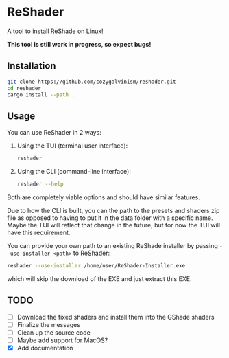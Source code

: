 # ReShader

A tool to install ReShade on Linux!

**This tool is still work in progress, so expect bugs!**

## Installation

```bash
git clone https://github.com/cozygalvinism/reshader.git
cd reshader
cargo install --path .
```

## Usage

You can use ReShader in 2 ways:

1. Using the TUI (terminal user interface):

    ```bash
    reshader
    ```

2. Using the CLI (command-line interface):

    ```bash
    reshader --help
    ```

Both are completely viable options and should have similar features.

Due to how the CLI is built, you can the path to the presets and shaders zip file as opposed to having to put it in the data folder with a specific name. Maybe the TUI will reflect that change in the future, but for now the TUI will have this requirement.

You can provide your own path to an existing ReShade installer by passing `--use-installer <path>` to ReShader:

```bash
reshader --use-installer /home/user/ReShader-Installer.exe
```

which will skip the download of the EXE and just extract this EXE.

## TODO

* [ ] Download the fixed shaders and install them into the GShade shaders
* [ ] Finalize the messages
* [ ] Clean up the source code
* [ ] Maybe add support for MacOS?
* [x] Add documentation
